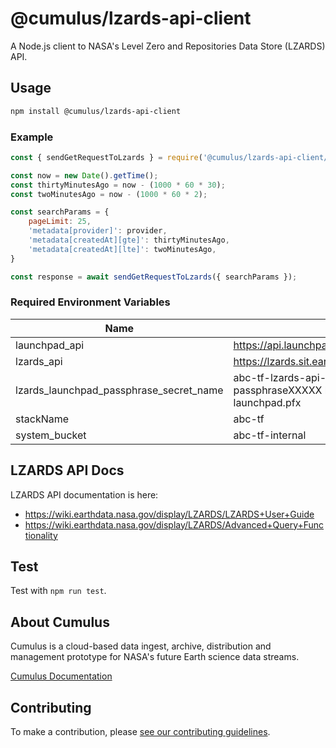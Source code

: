 # @cumulus/lzards-api-client

A Node.js client to NASA's Level Zero and Repositories Data Store (LZARDS) API.

## Usage

```bash
npm install @cumulus/lzards-api-client
```

### Example

```javascript
const { sendGetRequestToLzards } = require('@cumulus/lzards-api-client/lzards');

const now = new Date().getTime();
const thirtyMinutesAgo = now - (1000 * 60 * 30);
const twoMinutesAgo = now - (1000 * 60 * 2);

const searchParams = {
    pageLimit: 25,
    'metadata[provider]': provider,
    'metadata[createdAt][gte]': thirtyMinutesAgo,
    'metadata[createdAt][lte]': twoMinutesAgo,
}

const response = await sendGetRequestToLzards({ searchParams });
```

### Required Environment Variables
| Name | Example |
| ---- | ------- |
| launchpad_api | https://api.launchpad.nasa.gov/icam/api/sm/v1 |
| lzards_api | https://lzards.sit.earthdata.nasa.gov/api/backups |
| lzards_launchpad_passphrase_secret_name |abc-tf-lzards-api-client-test-launchpad-passphraseXXXXX lzards_launchpad_certificate launchpad.pfx |
| stackName | abc-tf |
| system_bucket | abc-tf-internal |
## LZARDS API Docs

LZARDS API documentation is here:

- <https://wiki.earthdata.nasa.gov/display/LZARDS/LZARDS+User+Guide>
- <https://wiki.earthdata.nasa.gov/display/LZARDS/Advanced+Query+Functionality>

## Test

Test with `npm run test`.

## About Cumulus

Cumulus is a cloud-based data ingest, archive, distribution and management prototype for NASA's future Earth science data streams.

[Cumulus Documentation](https://nasa.github.io/cumulus)

## Contributing

To make a contribution, please [see our contributing guidelines](https://github.com/nasa/cumulus/blob/master/CONTRIBUTING.md).

